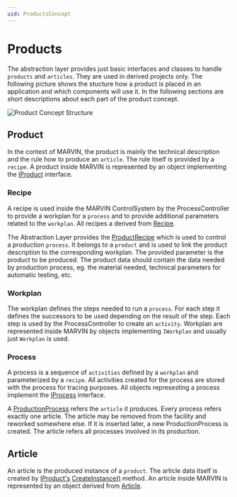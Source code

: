 ```yaml
---
uid: ProductsConcept
---
```

# Products

The abstraction layer provides just basic interfaces and classes to handle `products` and `articles`.
They are used in derived projects only. The following picture shows the stucture how a product is placed in an application and which components will use it. In the following sections are short descriptions about each part of the product concept.

![Product Concept Structure](images\ProductConcept.png)

## Product

In the context of MARVIN, the product is mainly the technical description and the rule how to produce an `article`. The rule itself is provided by a `recipe`. A product inside MARVIN is represented by an object implementing the [IProduct](xref:Marvin.AbstractionLayer.IProduct) interface.

### Recipe

A recipe is used inside the MARVIN ControlSystem by the ProcessController to provide a workplan for a `process` and to provide additional parameters related to the `workplan`. All recipes a derived from [Recipe](xref:Marvin.AbstractionLayer.Recipe).

The Abstraction Layer provides the [ProductRecipe](xref:Marvin.AbstractionLayer.ProductRecipe) which is used to control a production `process`. It belongs to a `product` and is used to link the product description to the corresponding workplan. The provided parameter is the product to be produced. The product data should contain the data needed by production process, eg. the material needed, technical parameters for automatic testing, etc.

### Workplan

The workplan defines the steps needed to run a `process`. For each step it defines the successors to be used depending on the result of the step. Each step is used by the ProcessController to create an `activity`. Workplan are represented inside MARVIN by objects implementing `IWorkplan` and usually just `Workplan` is used.

### Process

A process is a sequence of `activities` defined by a `workplan` and parameterized by a `recipe`. All activities created for the process are stored with the process for tracing purposes. All objects represesting a process implement the [IProcess](xref:Marvin.AbstractionLayer.IProcess) interface.

A [ProductionProcess](xref:Marvin.AbstractionLayer.ProductionProcess) refers the `article` it produces. Every process refers exactly one article. The article may be removed from the facility and reworked somewhere else. If it is inserted later, a new ProductionProcess is created. The article refers all processes involved in its production.

## Article

An article is the produced instance of a `product`. The article data itself is created by [IProduct's](xref:Marvin.AbstractionLayer.IProduct) [CreateInstance()](xref:Marvin.AbstractionLayer.IProduct.CreateInstance) method. An article inside MARVIN is represented by an object derived from [Article](xref:Marvin.AbstractionLayer.Article).